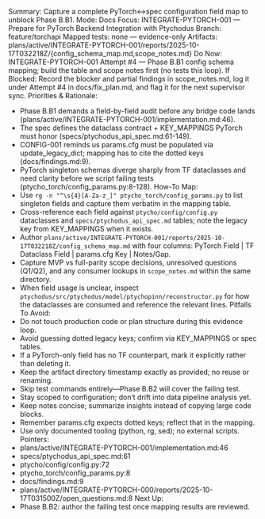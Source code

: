 Summary: Capture a complete PyTorch↔spec configuration field map to unblock Phase B.B1.
Mode: Docs
Focus: INTEGRATE-PYTORCH-001 — Prepare for PyTorch Backend Integration with Ptychodus
Branch: feature/torchapi
Mapped tests: none — evidence-only
Artifacts: plans/active/INTEGRATE-PYTORCH-001/reports/2025-10-17T032218Z/{config_schema_map.md,scope_notes.md}
Do Now: INTEGRATE-PYTORCH-001 Attempt #4 — Phase B.B1 config schema mapping; build the table and scope notes first (no tests this loop).
If Blocked: Record the blocker and partial findings in scope_notes.md, log it under Attempt #4 in docs/fix_plan.md, and flag it for the next supervisor sync.
Priorities & Rationale:
- Phase B.B1 demands a field-by-field audit before any bridge code lands (plans/active/INTEGRATE-PYTORCH-001/implementation.md:46).
- The spec defines the dataclass contract + KEY_MAPPINGS PyTorch must honor (specs/ptychodus_api_spec.md:61-149).
- CONFIG-001 reminds us params.cfg must be populated via update_legacy_dict; mapping has to cite the dotted keys (docs/findings.md:9).
- PyTorch singleton schemas diverge sharply from TF dataclasses and need clarity before we script failing tests (ptycho_torch/config_params.py:8-128).
How-To Map:
- Use `rg -n "^\s{4}[A-Za-z_]" ptycho_torch/config_params.py` to list singleton fields and capture them verbatim in the mapping table.
- Cross-reference each field against `ptycho/config/config.py` dataclasses and `specs/ptychodus_api_spec.md` tables; note the legacy key from KEY_MAPPINGS when it exists.
- Author `plans/active/INTEGRATE-PYTORCH-001/reports/2025-10-17T032218Z/config_schema_map.md` with four columns: PyTorch Field | TF Dataclass Field | params.cfg Key | Notes/Gap.
- Capture MVP vs full-parity scope decisions, unresolved questions (Q1/Q2), and any consumer lookups in `scope_notes.md` within the same directory.
- When field usage is unclear, inspect `ptychodus/src/ptychodus/model/ptychopinn/reconstructor.py` for how the dataclasses are consumed and reference the relevant lines.
Pitfalls To Avoid:
- Do not touch production code or plan structure during this evidence loop.
- Avoid guessing dotted legacy keys; confirm via KEY_MAPPINGS or spec tables.
- If a PyTorch-only field has no TF counterpart, mark it explicitly rather than deleting it.
- Keep the artifact directory timestamp exactly as provided; no reuse or renaming.
- Skip test commands entirely—Phase B.B2 will cover the failing test.
- Stay scoped to configuration; don’t drift into data pipeline analysis yet.
- Keep notes concise; summarize insights instead of copying large code blocks.
- Remember params.cfg expects dotted keys; reflect that in the mapping.
- Use only documented tooling (python, rg, sed); no external scripts.
Pointers:
- plans/active/INTEGRATE-PYTORCH-001/implementation.md:46
- specs/ptychodus_api_spec.md:61
- ptycho/config/config.py:72
- ptycho_torch/config_params.py:8
- docs/findings.md:9
- plans/active/INTEGRATE-PYTORCH-000/reports/2025-10-17T031500Z/open_questions.md:8
Next Up:
- Phase B.B2: author the failing test once mapping results are reviewed.
